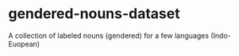# gendered-nouns-dataset
A collection of labeled nouns (gendered) for a few languages (Indo-Euopean)
